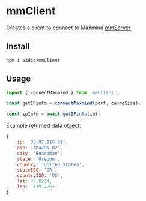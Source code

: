 # mmClient

Creates a client to connect to Maxmind [mmServer](https://github.com/e3dio/mmServer)

## Install

`npm i e3dio/mmClient`

## Usage

```javascript
import { connectMaxmind } from 'mmClient';

const getIPinfo = connectMaxmind(port, cacheSize);

const ipInfo = await getIPinfo(ip);
```
Example returned data object:
```javascript
{
	ip: '35.87.116.61',
	asn: 'AMAZON-02',
	city: 'Boardman',
	state: 'Oregon',
	country: 'United States',
	stateISO: 'OR',
	countryISO: 'US',
	lat: 45.8234,
	lon: -119.7257
}
```
